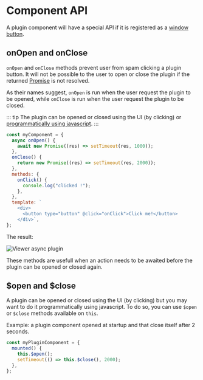 # Component API

A plugin component will have a special API if it is registered as a [window button](/viewer/ui.html#button).

## onOpen and onClose

`onOpen` and `onClose` methods prevent user from spam clicking a plugin button. It will not be possible to the user to open or close the plugin if the returned [Promise](https://developer.mozilla.org/fr/docs/Web/JavaScript/Reference/Objets_globaux/Promise) is not resolved.

As their names suggest, `onOpen` is run when the user request the plugin to be opened,
while `onClose` is run when the user request the plugin to be closed.

::: tip
The plugin can be opened or closed using the UI (by clicking) or [programmatically using javascript](#open-and-close).
:::

```javascript
const myComponent = {
  async onOpen() {
    await new Promise((res) => setTimeout(res, 1000));
  },
  onClose() {
    return new Promise((res) => setTimeout(res, 2000));
  },
  methods: {
    onClick() {
      console.log("clicked !");
    },
  },
  template: `
    <div>
      <button type="button" @click="onClick">Click me!</button>
    </div>`,
};
```

The result:

![Viewer async plugin](/assets/img/viewer/Viewer-async_plugin.gif)

These methods are usefull when an action needs to be awaited before the plugin can be opened or closed again.

## $open and $close

A plugin can be opened or closed using the UI (by clicking) but you may want to do it programmatically using javascript. To do so, you can use `$open` or `$close` methods available on `this`.

Example: a plugin component opened at startup and that close itself after 2 seconds.
```javascript
const myPluginComponent = {
  mounted() {
    this.$open();
    setTimeout(() => this.$close(), 2000);
  },
};
```
